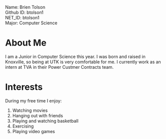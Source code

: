 Name: Brien Tolson  
Github ID: btolson1  
NET_ID: btolson1  
Major: Computer Science  
# About Me
I am a Junior in Computer Science this year. I was born and raised in Knoxville, so being at UTK is very comfortable for me.
I currently work as an intern at TVA in their Power Custmer Contracts team.

# Interests
During my free time I enjoy:
1. Watching movies 
1. Hanging out with friends 
1. Playing and watching basketball 
1. Exercising 
1. Playing video games

